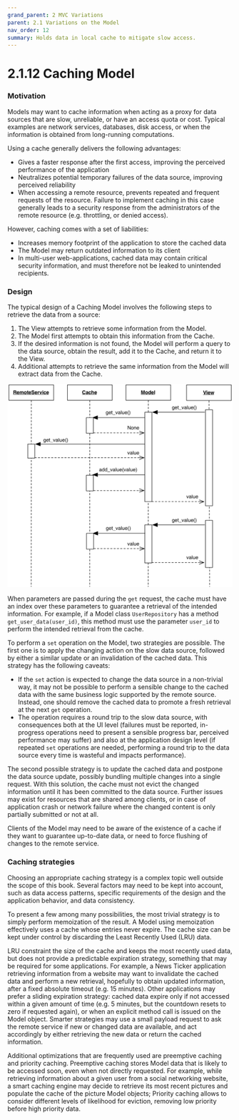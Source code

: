 ```yaml
---
grand_parent: 2 MVC Variations
parent: 2.1 Variations on the Model
nav_order: 12
summary: Holds data in local cache to mitigate slow access.
---
```

# 2.1.12 Caching Model

### Motivation

Models may want to cache information when acting as a proxy for 
data sources that are slow, unreliable, or have an access quota 
or cost. Typical examples are network services, databases, disk
access, or when the information is obtained from long-running 
computations.

Using a cache generally delivers the following advantages:

- Gives a faster response after the first access, improving 
  the perceived performance of the application
- Neutralizes potential temporary failures of the data source,
  improving perceived reliability
- When accessing a remote resource, prevents repeated and frequent 
  requests of the resource. Failure to implement caching in this case 
  generally leads to a security response from the administrators of the
  remote resource (e.g. throttling, or denied access).

However, caching comes with a set of liabilities:

- Increases memory footprint of the application to store the cached data
- The Model may return outdated information to its client
- In multi-user web-applications, cached data may contain critical security
  information, and must therefore not be leaked to unintended recipients.

### Design

The typical design of a Caching Model involves the following steps to
retrieve the data from a source:

1. The View attempts to retrieve some information from the Model.
2. The Model first attempts to obtain this information from the Cache.
3. If the desired information is not found, the Model will perform
   a query to the data source, obtain the result, add it to
   the Cache, and return it to the View.
4. Additional attempts to retrieve the same information from the Model
   will extract data from the Cache.

<p align="center">
    <img src="images/caching_model/caching_model.png">
</p>

When parameters are passed during the ``get`` request, the cache must 
have an index over these parameters to guarantee a retrieval of the
intended information. For example, if a Model class ``UserRepository``
has a method ``get_user_data(user_id)``, this method must use the
parameter ``user_id`` to perform the intended retrieval from the cache.

To perform a ``set`` operation on the Model, two strategies are possible.
The first one is to apply the changing action on the slow data source, 
followed by either a similar update or an invalidation of the cached data.
This strategy has the following caveats:

- If the ``set`` action is expected to change the data source in 
  a non-trivial way, it may not be possible to perform a sensible 
  change to the cached data with the same business logic supported 
  by the remote source. Instead, one should remove the cached data 
  to promote a fresh retrieval at the next ``get`` operation. 
- The operation requires a round trip to the slow data source, with
  consequences both at the UI level (failures must be reported, in-progress
  operations need to present a sensible progress bar, perceived performance may
  suffer) and also at the application design level (if repeated ``set``
  operations are needed, performing a round trip to the data source every time
  is wasteful and impacts performance).

The second possible strategy is to update the cached data and postpone the 
data source update, possibly bundling multiple changes into a single
request. With this solution, the cache must not evict the changed information 
until it has been committed to the data source. Further issues may exist for
resources that are shared among clients, or in case of application crash or
network failure where the changed content is only partially submitted or not at
all. 

Clients of the Model may need to be aware of the existence of a cache if they
want to guarantee up-to-date data, or need to force flushing of changes to the
remote service.

### Caching strategies

Choosing an appropriate caching strategy is a complex topic 
well outside the scope of this book. Several factors may need to be kept into
account, such as data access patterns, specific requirements of the design 
and the application behavior, and data consistency.

To present a few among many possibilities, the most trivial strategy
is to simply perform memoization of the result. A Model using memoization
effectively uses a cache whose entries never expire. The cache size can be
kept under control by discarding the Least Recently Used (LRU) data.

LRU constraint the size of the cache and keeps the most recently 
used data, but does not provide a predictable expiration strategy,
something that may be required for some applications. For example,
a News Ticker application retrieving information from a website may want to
invalidate the cached data and perform a new retrieval, hopefully to obtain
updated information, after a fixed absolute timeout (e.g. 15 minutes).
Other applications may prefer a sliding expiration strategy: cached data expire
only if not accessed within a given amount of time (e.g. 5 minutes, but the
countdown resets to zero if requested again), or when an explicit method call
is issued on the Model object. Smarter strategies may use a small payload
request to ask the remote service if new or changed data are available, and act
accordingly by either retrieving the new data or return the cached information.

Additional optimizations that are frequently used are preemptive caching and priority caching.
Preemptive caching stores Model data that is likely to be accessed soon, even when not directly
requested. For example, while retrieving information about a given user from a
social networking website, a smart caching engine may decide to retrieve its
most recent pictures and populate the cache of the picture Model objects;
Priority caching allows to consider different levels of likelihood for
eviction, removing low priority before high priority data.

